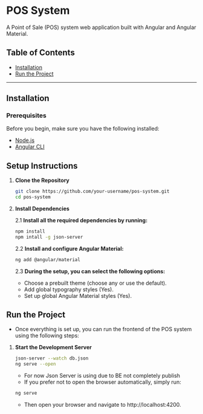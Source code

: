# POS System

A Point of Sale (POS) system web application built with Angular and Angular Material.

## Table of Contents
- [Installation](#installation)
- [Run the Project](#run-the-project)

---

## Installation

### Prerequisites
Before you begin, make sure you have the following installed:
- [Node.js](https://nodejs.org/)
- [Angular CLI](https://angular.io/cli)

## Setup Instructions

1. **Clone the Repository**

    ```bash
    git clone https://github.com/your-username/pos-system.git
    cd pos-system
    ```

2. **Install Dependencies**

    2.1 **Install all the required dependencies by running:**

    ```bash
    npm install
    npm intall -g json-server
    ```

    2.2 **Install and configure Angular Material:**

    ```bash
    ng add @angular/material
    ```

    2.3 **During the setup, you can select the following options:**

    - Choose a prebuilt theme (choose any or use the default).
    - Add global typography styles (Yes).
    - Set up global Angular Material styles (Yes).
  
   
## Run the Project
- Once everything is set up, you can run the frontend of the POS system using the following steps:

1. **Start the Development Server**
    ```bash
    json-server --watch db.json
    ng serve --open
    ```
    - For now Json Server is using due to BE not completely publish
    - If you prefer not to open the browser automatically, simply run:
    
    ```bash
    ng serve
    ```
    - Then open your browser and navigate to http://localhost:4200.
